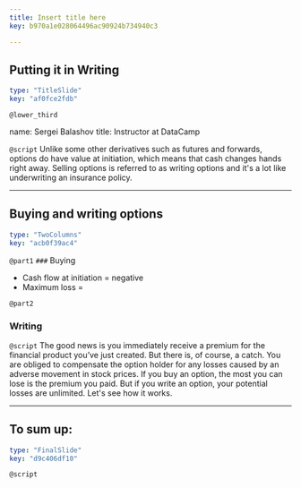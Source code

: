 ```yaml
---
title: Insert title here
key: b970a1e028064496ac90924b734940c3

---
```

## Putting it in Writing

```yaml
type: "TitleSlide"
key: "af0fce2fdb"
```

`@lower_third`

name: Sergei Balashov
title: Instructor at DataCamp


`@script`
Unlike some other derivatives such as futures and forwards, options do have value at initiation, which means that cash changes hands right away. Selling options is referred to as writing options and it's a lot like underwriting an insurance policy.


---
## Buying and writing options

```yaml
type: "TwoColumns"
key: "acb0f39ac4"
```

`@part1`
`###` Buying

- Cash flow at initiation = negative
- Maximum loss =


`@part2`
### Writing


`@script`
The good news is you immediately receive a premium for the financial product you’ve just created. But there is, of course, a catch. You are obliged to compensate the option holder for any losses caused by an adverse movement in stock prices. If you buy an option, the most you can lose is the premium you paid. But if you write an option, your potential losses are unlimited. Let's see how it works.


---
## To sum up:






```yaml
type: "FinalSlide"
key: "d9c406df10"
```

`@script`


